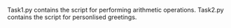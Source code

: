 Task1.py contains the script for performing arithmetic operations.
Task2.py contains the script for personlised greetings.

